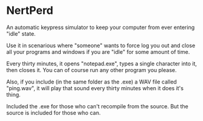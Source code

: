 # NertPerd
An automatic keypress simulator to keep your computer from ever entering "idle" state.

Use it in scenarious where "someone" wants to force log you out and close all your programs and windows if you are "idle" for some amount of time.

Every thirty minutes, it opens "notepad.exe", types a single character into it, then closes it.  You can of course run any other program you please.

Also, if you include (in the same folder as the .exe) a WAV file called "ping.wav", it will play that sound every thirty minutes when it does it's thing.

Included the .exe for those who can't recompile from the source.  But the source is included for those who can.
